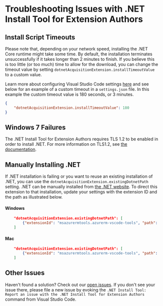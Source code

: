 # Troubleshooting Issues with .NET Install Tool for Extension Authors

## Install Script Timeouts

Please note that, depending on your network speed, installing the .NET Core runtime might take some time. By default, the installation terminates unsuccessfully if it takes longer than 2 minutes to finish. If you believe this is too little (or too much) time to allow for the download, you can change the timeout value by setting `dotnetAcquisitionExtension.installTimeoutValue` to a custom value.

Learn more about configuring Visual Studio Code settings [here](https://code.visualstudio.com/docs/getstarted/settings) and see below for an example of a custom timeout in a `settings.json` file. In this example the custom timeout value is 180 seconds, or 3 minutes.

```json
{
    "dotnetAcquisitionExtension.installTimeoutValue": 180
}
```

## Windows 7 Failures

The .NET Install Tool for Extension Authors requires TLS 1.2 to be enabled in order to install .NET. For more information on TLS1.2, see [the documentation](https://docs.microsoft.com/mem/configmgr/core/plan-design/security/enable-tls-1-2-client).

## Manually Installing .NET

If .NET installation is failing or you want to reuse an existing installation of .NET, you can use the `dotnetAcquisitionExtension.existingDotnetPath` setting. .NET can be manually installed from [the .NET website](https://aka.ms/dotnet-core-download). To direct this extension to that installation, update your settings with the extension ID and the path as illustrated below.

#### Windows

```json
    "dotnetAcquisitionExtension.existingDotnetPath": [
        {"extensionId": "msazurermtools.azurerm-vscode-tools", "path": "C:\Program Files\dotnet\dotnet.exe"}
    ]
```

#### Mac
```json
    "dotnetAcquisitionExtension.existingDotnetPath": [
        {"extensionId": "msazurermtools.azurerm-vscode-tools", "path": "/usr/local/share/dotnet/dotnet"}
    ]
```

## Other Issues

Haven't found a solution? Check out our [open issues](https://github.com/dotnet/vscode-dotnet-runtime/issues). If you don't see your issue there, please file a new issue by evoking the `.NET Install Tool: Report an issue with the .NET Install Tool for Extension Authors` command from Visual Studio Code.